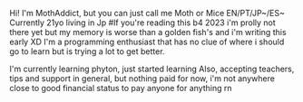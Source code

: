Hi! I'm MothAddict, but you can just call me Moth or Mice EN/PT/JP~/ES~
  Currently 21yo living in Jp #If you're reading this b4 2023 i'm prolly not there yet but my memory is worse than a golden fish's and i'm writing this early XD
I'm a programming enthusiast that has no clue of where i should go to learn but is trying a lot to get better.

I'm currently learning phyton, just started learning
Also, accepting teachers, tips and support in general, but nothing paid for now, i'm not anywhere close to good financial status to pay anyone for anything rn


<!---
MothAddict/MothAddict is a ✨ special ✨ repository because its `README.md` (this file) appears on your GitHub profile.
You can click the Preview link to take a look at your changes.
--->
